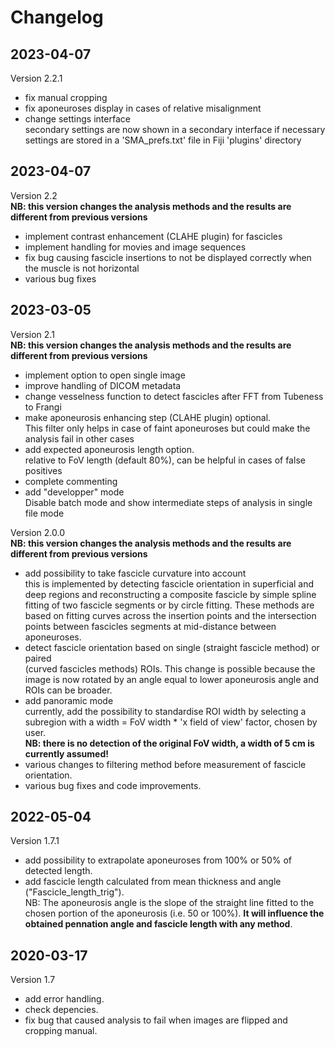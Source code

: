 # Changelog


## 2023-04-07

 Version 2.2.1  
- fix manual cropping  
- fix aponeuroses display in cases of relative misalignment  
- change settings interface  
	secondary settings are now shown in a secondary interface if necessary  
	settings are stored in a 'SMA_prefs.txt' file in Fiji 'plugins' directory  

## 2023-04-07

 Version 2.2  
  **NB: this version changes the analysis methods and the results are different from previous versions**  
- implement contrast enhancement (CLAHE plugin) for fascicles  
- implement handling for movies and image sequences  
- fix bug causing fascicle insertions to not be displayed correctly when the muscle is not horizontal  
 - various bug fixes  

## 2023-03-05

 Version 2.1  
  **NB: this version changes the analysis methods and the results are different from previous versions**  
 - implement option to open single image  
 - improve handling of DICOM metadata  
 - change vesselness function to detect fascicles after FFT from Tubeness to Frangi  
 - make aponeurosis enhancing step (CLAHE plugin) optional.   
 	This filter only helps in case of faint aponeuroses but could make the analysis fail in other cases  
 - add expected aponeurosis length option.  
 	relative to FoV length (default 80%), can be helpful in cases of false positives  
 - complete commenting  
 - add "developper" mode   
 	Disable batch mode and show intermediate steps of analysis in single file mode  
 
 Version 2.0.0  
 **NB: this version changes the analysis methods and the results are different from previous versions**  
 - add possibility to take fascicle curvature into account  
 	this is implemented by detecting fascicle orientation in superficial and deep regions and 
 	reconstructing a composite fascicle by simple spline fitting of two fascicle segments or 
 	by circle fitting. These methods are based on fitting curves across the insertion points and the intersection points between fascicles segments at 	   mid-distance between aponeuroses.  
 - detect fascicle orientation based on single (straight fascicle method) or paired  
 	(curved fascicles methods) ROIs. This change is possible because the image is now rotated 
 	by an angle equal to lower aponeurosis angle and ROIs can be broader.  
 - add panoramic mode  
 	currently, add the possibility to standardise ROI width by selecting a subregion with a 
 	width = FoV width * 'x field of view' factor, chosen by user.  
 	**NB: there is no detection of the original FoV width, a width of 5 cm is currently assumed!**  
 - various changes to filtering method before measurement of fascicle orientation.  
 - various bug fixes and code improvements.  

## 2022-05-04

Version 1.7.1  
- add possibility to extrapolate aponeuroses from 100% or 50% of detected length.  
- add fascicle length calculated from mean thickness and angle ("Fascicle_length_trig").   
	NB: The aponeurosis angle is the slope of the straight line fitted to the chosen portion of the aponeurosis (i.e. 50 or 100%). **It will influence 	   the obtained pennation angle and fascicle length with any method**.

## 2020-03-17

Version 1.7  
- add error handling.  
- check depencies.  
- fix bug that caused analysis to fail when images are flipped and cropping manual.  
